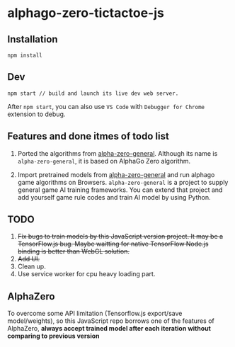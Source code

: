 # alphago-zero-tictactoe-js

## Installation

```
npm install
```

## Dev

```
npm start // build and launch its live dev web server.
```

After `npm start`, you can also use `VS Code` with `Debugger for Chrome` extension to debug.

## Features and done itmes of todo list

1. Ported the algorithms from [alpha-zero-general](https://github.com/suragnair/alpha-zero-general). Although its name is `alpha-zero-general`, it is based on AlphaGo Zero algorithm. 

2. Import pretrained models from [alpha-zero-general](https://github.com/suragnair/alpha-zero-general) and run alphago game algorithms on Browsers.
`alpha-zero-general` is a project to supply general game AI training frameworks. You can extend that project and add yourself game rule codes and train AI model
by using Python.

## TODO

1. ~~Fix bugs to train models by this JavaScript version project. It may be a TensorFlow.js bug. Maybe waitting for native TensorFlow Node.js binding is better than WebGL solution.~~
2. ~~Add UI.~~
3. Clean up.
4. Use service worker for cpu heavy loading part.

## AlphaZero

To overcome some API limitation (Tensorflow.js export/save model/weights), so this JavaScript repo borrows one of the features of AlphaZero, **always accept trained model after each iteration without comparing to previous version**


